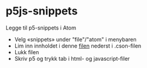 # p5js-snippets

Legge til p5-snippets i Atom

 - Velg «snippets» under "file"/"atom" i menybaren
 - Lim inn innholdet i denne [filen](./snippets.cson) nederst i .cson-filen
 - Lukk filen
 - Skriv p5 og trykk tab i html- og javascript-filer
